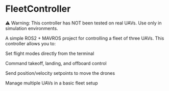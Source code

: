 # FleetController
⚠️ Warning: This controller has NOT been tested on real UAVs. Use only in simulation environments.

A simple ROS2 + MAVROS project for controlling a fleet of three UAVs.
This controller allows you to:

Set flight modes directly from the terminal

Command takeoff, landing, and offboard control

Send position/velocity setpoints to move the drones

Manage multiple UAVs in a basic fleet setup

